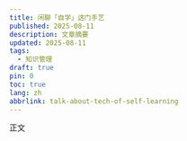 ```yaml
---
title: 闲聊「自学」这门手艺
published: 2025-08-11
description: 文章摘要
updated: 2025-08-11
tags:
  - 知识管理
draft: true
pin: 0
toc: true
lang: zh
abbrlink: talk-about-tech-of-self-learning
---
```


正文
